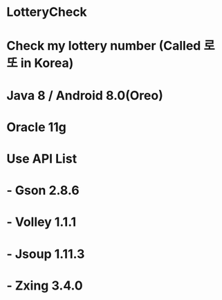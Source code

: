 # LotteryCheck
# Check my lottery number (Called 로또 in Korea)

# Java 8 / Android 8.0(Oreo)
# Oracle 11g
# Use API List
  # - Gson 2.8.6
  # - Volley 1.1.1
  # - Jsoup 1.11.3
  # - Zxing 3.4.0
